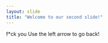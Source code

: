 ```yaml
---
layout: slide
title: "Welcome to our second slide!"
---
```

f*ck you
Use the left arrow to go back!
